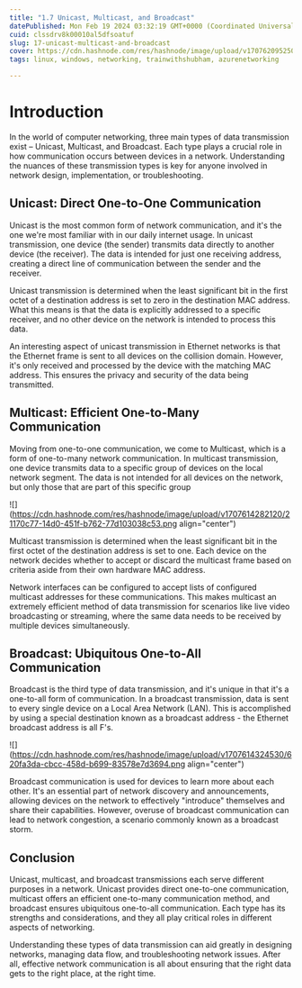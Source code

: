 ```yaml
---
title: "1.7 Unicast, Multicast, and Broadcast"
datePublished: Mon Feb 19 2024 03:32:19 GMT+0000 (Coordinated Universal Time)
cuid: clssdrv8k00010al5dfsoatuf
slug: 17-unicast-multicast-and-broadcast
cover: https://cdn.hashnode.com/res/hashnode/image/upload/v1707620952502/2bfa4c17-5333-41d1-a3b1-9b47b05ecedf.png
tags: linux, windows, networking, trainwithshubham, azurenetworking

---
```


# Introduction

In the world of computer networking, three main types of data transmission exist – Unicast, Multicast, and Broadcast. Each type plays a crucial role in how communication occurs between devices in a network. Understanding the nuances of these transmission types is key for anyone involved in network design, implementation, or troubleshooting.

## Unicast: Direct One-to-One Communication

Unicast is the most common form of network communication, and it's the one we're most familiar with in our daily internet usage. In unicast transmission, one device (the sender) transmits data directly to another device (the receiver). The data is intended for just one receiving address, creating a direct line of communication between the sender and the receiver.

Unicast transmission is determined when the least significant bit in the first octet of a destination address is set to zero in the destination MAC address. What this means is that the data is explicitly addressed to a specific receiver, and no other device on the network is intended to process this data.

An interesting aspect of unicast transmission in Ethernet networks is that the Ethernet frame is sent to all devices on the collision domain. However, it's only received and processed by the device with the matching MAC address. This ensures the privacy and security of the data being transmitted.

## Multicast: Efficient One-to-Many Communication

Moving from one-to-one communication, we come to Multicast, which is a form of one-to-many network communication. In multicast transmission, one device transmits data to a specific group of devices on the local network segment. The data is not intended for all devices on the network, but only those that are part of this specific group

![](https://cdn.hashnode.com/res/hashnode/image/upload/v1707614282120/21170c77-14d0-451f-b762-77d103038c53.png align="center")

Multicast transmission is determined when the least significant bit in the first octet of the destination address is set to one. Each device on the network decides whether to accept or discard the multicast frame based on criteria aside from their own hardware MAC address.

Network interfaces can be configured to accept lists of configured multicast addresses for these communications. This makes multicast an extremely efficient method of data transmission for scenarios like live video broadcasting or streaming, where the same data needs to be received by multiple devices simultaneously.

## Broadcast: Ubiquitous One-to-All Communication

Broadcast is the third type of data transmission, and it's unique in that it's a one-to-all form of communication. In a broadcast transmission, data is sent to every single device on a Local Area Network (LAN). This is accomplished by using a special destination known as a broadcast address - the Ethernet broadcast address is all F's.

![](https://cdn.hashnode.com/res/hashnode/image/upload/v1707614324530/620fa3da-cbcc-458d-b699-83578e7d3694.png align="center")

Broadcast communication is used for devices to learn more about each other. It's an essential part of network discovery and announcements, allowing devices on the network to effectively "introduce" themselves and share their capabilities. However, overuse of broadcast communication can lead to network congestion, a scenario commonly known as a broadcast storm.

## Conclusion

Unicast, multicast, and broadcast transmissions each serve different purposes in a network. Unicast provides direct one-to-one communication, multicast offers an efficient one-to-many communication method, and broadcast ensures ubiquitous one-to-all communication. Each type has its strengths and considerations, and they all play critical roles in different aspects of networking.

Understanding these types of data transmission can aid greatly in designing networks, managing data flow, and troubleshooting network issues. After all, effective network communication is all about ensuring that the right data gets to the right place, at the right time.